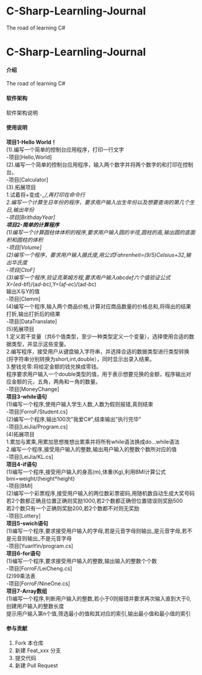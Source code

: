 # C-Sharp-Learnling-Journal
The road of learning C#
# C-Sharp-Learnling-Journal

#### 介绍
The road of learning C#

#### 软件架构
软件架构说明

#### 使用说明
**项目1-Hello World！**<br>
    (1).编写一个简单的控制台应用程序，打印一行文字<br>
    -项目[Hello,World]<br>
    (2).编写一个简单的控制台应用程序，输入两个数字并将两个数字的和打印在控制台。<br>
    -项目[Calculator]<br>
    (3).拓展项目<br>
     1.试着将+变成-,*,/,再打印在命令行<br>
     2.编写一个计算生日年份的程序，要求用户输入出生年份以及想要查询的第几个生日,输出年份<br>
    -项目[BrithdayYear]<br>
**项目2-简单的计算程序**<br>
    (1)编写一个计算圆柱体体积的程序,要求用户输入圆的半径,圆柱的高,输出圆的底面积和圆柱的体积<br>
    -项目[Volume]<br>
    (2)编写一个程序，要求用户输入摄氏度,用公式Fahrenheit=(9/5)*Celsius+32,输出华氏度<br>
    -项目[CtoF]<br>
    (3)编写一个程序,验证克莱姆方程,要求用户输入abcdef六个值验证公式<br>
       X=(e*d-b*f)/(a*d-b*c),Y=(a*f-e*c)/(a*d-b*c) <br>
       输出X与Y的值<br>
    -项目[Clemm]<br>
    (4)编写一个程序,输入两个商品价格,计算对应商品数量的价格总和,将得出的结果打折,输出打折后的结果<br>
    -项目[DataTranslate]<br>
    (5)拓展项目<br>
     1.定义若干变量（共6个值类型，至少一种类型定义一个变量），选择使用合适的数据类型，并显示这些变量。<br>
     2.编写程序，接受用户从键盘输入字符串，并选择合适的数据类型进行类型转换<br>
       (将字符串分别转换为short,int,double），同时显示出录入结果。<br>
     3.整钱兑零:将给定金额的钱兑换成零钱。<br>
       程序要求用户输入一个double类型的值，用于表示想要兑换的金额，程序输出对应金额的元，五角，两角和一角的数量。<br>
    -项目[MoneyChange]<br>
**项目3-while语句**<br>
    (1)编写一个程序,使用户输入学生人数,人数为假则报错,真则结束<br>
    -项目[ForroF/Student.cs]<br>
    (2)编写一个程序,输出100次"我爱C#",结束输出"执行完毕"<br>
    -项目[LeiJia/Program.cs]<br>
    (4)拓展项目<br>
     1.累加与累乘,用累加思想推想出累乘并将所有while语法换成do...while语法<br>
     2.编写一个程序,接受用户输入的整数,输出用户输入的整数个数所对应的值<br>
     -项目[LeiJia/KL.cs]<br>
**项目4-if语句**<br>
    (1)编写一个程序,接受用户输入的身高(m),体重(Kg),利用BMI计算公式bmi=weight/(height*height)<br>
    -项目[BMI]<br>
    (2)编写一个彩票程序,接受用户输入的两位数彩票密码,用随机数自动生成大奖号码<br>
       若2个数都正确且位置正确则奖励1000,若2个数都正确但位置错误则奖励500<br>
       若2个数只有一个正确则奖励200,若2个数都不对则无奖励<br>
     -项目[Lottery]<br>
**项目5-swich语句**<br>
    (1)编写一个程序,要求接受用户输入的字母,若是元音字母则输出_是元音字母,若不是元音则输出_不是元音字母<br>
     -项目[YuanYin/program.cs]<br>
**项目6-for语句**<br>
    (1)编写一个程序,要求接受用户输入的整数,输出输入的整数个个数<br>
    -项目[ForroF/LeiCheng.cs]<br>
    (2)99乘法表<br>
    -项目[ForroF/NineOne.cs]<br>
**项目7-Array数组**<br>
    (1)编写一个程序,判断用户输入的整数,若小于0则报错并要求再次输入直到大于0,创建用户输入的整数长度<br>
       提示用户输入第n个值,筛选最小的值和其对应的索引,输出最小值和最小值的索引<br>
#### 参与贡献

1.  Fork 本仓库
2.  新建 Feat_xxx 分支
3.  提交代码
4.  新建 Pull Request


